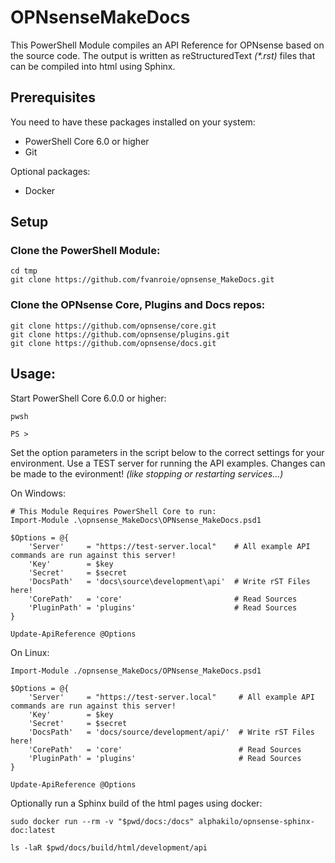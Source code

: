 # OPNsenseMakeDocs

This PowerShell Module compiles an API Reference for OPNsense based on the source code.
The output is written as reStructuredText *(\*.rst)* files that can be compiled into html using Sphinx.

## Prerequisites

You need to have these packages installed on your system:
* PowerShell Core 6.0 or higher
* Git

Optional packages:
* Docker

## Setup

### Clone the PowerShell Module:

```
cd tmp
git clone https://github.com/fvanroie/opnsense_MakeDocs.git
```

### Clone the OPNsense Core, Plugins and Docs repos:
```
git clone https://github.com/opnsense/core.git
git clone https://github.com/opnsense/plugins.git
git clone https://github.com/opnsense/docs.git
```

## Usage:

Start PowerShell Core 6.0.0 or higher:
```
pwsh

PS >
```

Set the option parameters in the script below to the correct settings for your environment.
Use a TEST server for running the API examples. Changes can be made to the evironment!
*(like stopping or restarting services...)*

On Windows:
```
# This Module Requires PowerShell Core to run:
Import-Module .\opnsense_MakeDocs\OPNsense_MakeDocs.psd1

$Options = @{
    'Server'     = "https://test-server.local"    # All example API commands are run against this server!
    'Key'        = $key
    'Secret'     = $secret
    'DocsPath'   = 'docs\source\development\api'  # Write rST Files here!
    'CorePath'   = 'core'                         # Read Sources
    'PluginPath' = 'plugins'                      # Read Sources
}

Update-ApiReference @Options
```

On Linux:
```
Import-Module ./opnsense_MakeDocs/OPNsense_MakeDocs.psd1

$Options = @{
    'Server'     = "https://test-server.local"     # All example API commands are run against this server!
    'Key'        = $key
    'Secret'     = $secret
    'DocsPath'   = 'docs/source/development/api/'  # Write rST Files here!
    'CorePath'   = 'core'                          # Read Sources
    'PluginPath' = 'plugins'                       # Read Sources
}

Update-ApiReference @Options
```

Optionally run a Sphinx build of the html pages using docker:
```
sudo docker run --rm -v "$pwd/docs:/docs" alphakilo/opnsense-sphinx-doc:latest

ls -laR $pwd/docs/build/html/development/api
```